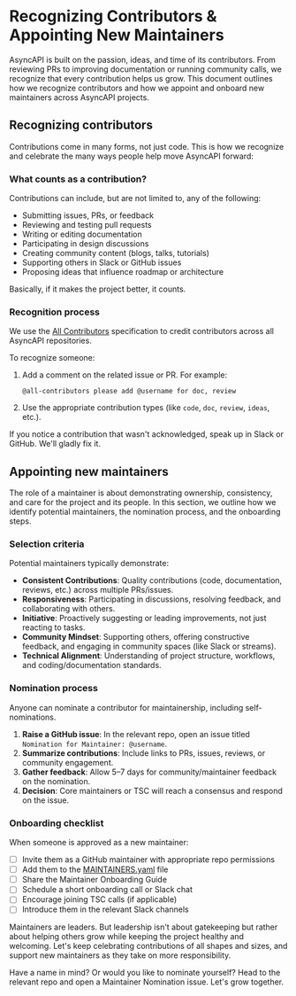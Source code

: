# Recognizing Contributors & Appointing New Maintainers

AsyncAPI is built on the passion, ideas, and time of its contributors. From reviewing PRs to improving documentation or running community calls, we recognize that every contribution helps us grow. This document outlines how we recognize contributors and how we appoint and onboard new maintainers across AsyncAPI projects.

## Recognizing contributors

Contributions come in many forms, not just code. This is how we recognize and celebrate the many ways people help move AsyncAPI forward:

### What counts as a contribution?

Contributions can include, but are not limited to, any of the following:

- Submitting issues, PRs, or feedback
- Reviewing and testing pull requests
- Writing or editing documentation
- Participating in design discussions
- Creating community content (blogs, talks, tutorials)
- Supporting others in Slack or GitHub issues
- Proposing ideas that influence roadmap or architecture

Basically, if it makes the project better, it counts.

### Recognition process

We use the [All Contributors](https://allcontributors.org/) specification to credit contributors across all AsyncAPI repositories.

To recognize someone:

1. Add a comment on the related issue or PR. For example:

    ```
    @all-contributors please add @username for doc, review
    ```

2. Use the appropriate contribution types (like `code`, `doc`, `review`, `ideas`, etc.).

If you notice a contribution that wasn't acknowledged, speak up in Slack or GitHub. We'll gladly fix it.

## Appointing new maintainers

The role of a maintainer is about demonstrating ownership, consistency, and care for the project and its people. In this section, we outline how we identify potential maintainers, the nomination process, and the onboarding steps.

### Selection criteria

Potential maintainers typically demonstrate:

- **Consistent Contributions**: Quality contributions (code, documentation, reviews, etc.) across multiple PRs/issues.
- **Responsiveness**: Participating in discussions, resolving feedback, and collaborating with others.
- **Initiative**: Proactively suggesting or leading improvements, not just reacting to tasks.
- **Community Mindset**: Supporting others, offering constructive feedback, and engaging in community spaces (like Slack or streams).
- **Technical Alignment**: Understanding of project structure, workflows, and coding/documentation standards.

### Nomination process

Anyone can nominate a contributor for maintainership, including self-nominations.

1. **Raise a GitHub issue**: In the relevant repo, open an issue titled `Nomination for Maintainer: @username`.
2. **Summarize contributions**: Include links to PRs, issues, reviews, or community engagement.
3. **Gather feedback**: Allow 5–7 days for community/maintainer feedback on the nomination.
4. **Decision**: Core maintainers or TSC will reach a consensus and respond on the issue.

### Onboarding checklist

When someone is approved as a new maintainer:

- [ ] Invite them as a GitHub maintainer with appropriate repo permissions
- [ ] Add them to the [MAINTAINERS.yaml](https://github.com/asyncapi/community/blob/master/MAINTAINERS.yaml) file
- [ ] Share the Maintainer Onboarding Guide
- [ ] Schedule a short onboarding call or Slack chat
- [ ] Encourage joining TSC calls (if applicable)
- [ ] Introduce them in the relevant Slack channels

Maintainers are leaders. But leadership isn't about gatekeeping but rather about helping others grow while keeping the project healthy and welcoming. Let's keep celebrating contributions of all shapes and sizes, and support new maintainers as they take on more responsibility.

Have a name in mind? Or would you like to nominate yourself? Head to the relevant repo and open a Maintainer Nomination issue. Let's grow together.